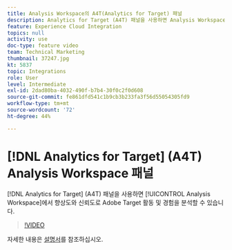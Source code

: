 ```yaml
---
title: Analysis Workspace의 A4T(Analytics for Target) 패널
description: Analytics for Target (A4T) 패널을 사용하면 Analysis Workspace에서 자신 있게 Adobe Target 활동 및 경험을 분석할 수 있습니다.
feature: Experience Cloud Integration
topics: null
activity: use
doc-type: feature video
team: Technical Marketing
thumbnail: 37247.jpg
kt: 5837
topic: Integrations
role: User
level: Intermediate
exl-id: 2dad80ba-4032-490f-b7b4-30f0c2f0d608
source-git-commit: fe861dfd541c1b9cb3b233fa3f56d55054305fd9
workflow-type: tm+mt
source-wordcount: '72'
ht-degree: 44%

---
```


# [!DNL Analytics for Target] (A4T) Analysis Workspace 패널

[!DNL Analytics for Target] (A4T) 패널을 사용하면 [!UICONTROL Analysis Workspace]에서 향상도와 신뢰도로 Adobe Target 활동 및 경험을 분석할 수 있습니다.

>[!VIDEO](https://video.tv.adobe.com/v/37247/?quality=12&learn=on)

자세한 내용은 [설명서](https://experienceleague.adobe.com/docs/analytics/analyze/analysis-workspace/panels/a4t-panel.html)를 참조하십시오.
